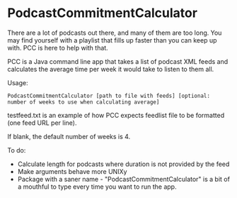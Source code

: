 # PodcastCommitmentCalculator
There are a lot of podcasts out there, and many of them are too long. You may find yourself with a playlist that fills up faster than you can keep up with. PCC is here to help with that.

PCC is a Java command line app that takes a list of podcast XML feeds and calculates the average time per week it would take to listen to them all.

Usage:

    PodcastCommitmentCalculator [path to file with feeds] [optional: number of weeks to use when calculating average]

testfeed.txt is an example of how PCC expects feedlist file to be formatted (one feed URL per line).

If blank, the default number of weeks is 4.

To do:
* Calculate length for podcasts where duration is not provided by the feed
* Make arguments behave more UNIXy
* Package with a saner name - "PodcastCommitmentCalculator" is a bit of a mouthful to type every time you want to run the app.
